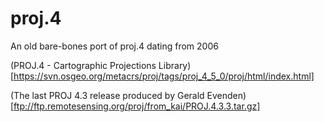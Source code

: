 # proj.4
An old bare-bones port of proj.4 dating from 2006

(PROJ.4 - Cartographic Projections Library)[https://svn.osgeo.org/metacrs/proj/tags/proj_4_5_0/proj/html/index.html]

(The last PROJ 4.3 release produced by Gerald Evenden)[ftp://ftp.remotesensing.org/proj/from_kai/PROJ.4.3.3.tar.gz]
